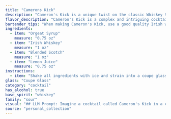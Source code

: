 ```yaml
---
title: "Camerons Kick"
description: "Cameron's Kick is a unique twist on the classic Whiskey Sour family, incorporating both Irish and Scotch whiskies for a complex and nuanced flavor profile. This hybrid creation likely emerged in the early 20th century, during the cocktail boom, when bartenders experimented with diverse spirits and ingredients. "
flavor_description: "Cameron's Kick is a complex and intriguing cocktail. The sweetness of the Orgeat syrup, reminiscent of almond and apricot, is balanced by the peaty smoke of the Blended Scotch and the robust character of Irish Whiskey. A touch of tartness from the lemon juice adds a refreshing counterpoint, creating a layered and sophisticated flavor profile. "
bartender_tips: "When making Cameron's Kick, use a good quality Irish whiskey and a robust blended scotch. The orgeat syrup adds sweetness and a subtle almond flavor, so don't overpower it with too much lemon juice. Shake vigorously with ice to chill and dilute the mixture.  Strain into a chilled coupe glass and garnish with a lemon twist. "
ingredients:
  - item: "Orgeat Syrup"
    measure: "0.75 oz"
  - item: "Irish Whiskey"
    measure: "1 oz"
  - item: "Blended Scotch"
    measure: "1 oz"
  - item: "Lemon Juice"
    measure: "0.75 oz"
instructions:
  - item: "Shake all ingredients with ice and strain into a coupe glass."
glass: "Coupe Glass"
category: "cocktail"
has_alcohol: true
base_spirit: "whiskey"
family: "sour"
visual: "## LLM Prompt: Imagine a cocktail called Cameron's Kick in a chilled coupe glass. The drink is a beautiful amber hue with a hint of golden yellow, reminiscent of a sunset over the Scottish Highlands.  **Describe the following:*** **The texture of the cocktail:** Is it smooth and velvety, or does it have a slightly cloudy appearance? * **Any noticeable layers or separation:**  Does the cocktail exhibit distinct layers, or is it a uniform blend?* **The presence of any garnishes:** Is there a lemon twist, a sprig of mint, or perhaps a single cherry resting on the rim?* **The overall impression of the cocktail:** Does it look sophisticated and refreshing, or bold and vibrant?**Bonus:**  Can you incorporate any sensory details to enhance the description, such as the aroma of citrus and whisky, or the sound of ice clinking in the glass? "
source: "personal_collection"
---
```


